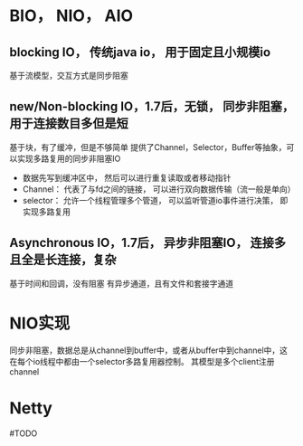 # BIO， NIO， AIO
## blocking IO， 传统java io， 用于固定且小规模io
基于流模型，交互方式是同步阻塞
## new/Non-blocking IO，1.7后，无锁， 同步非阻塞，用于连接数目多但是短
基于块，有了缓冲，但是不够简单
提供了Channel，Selector，Buffer等抽象，可以实现多路复用的同步非阻塞IO
- 数据先写到缓冲区中， 然后可以进行重复读取或者移动指针
- Channel： 代表了与fd之间的链接， 可以进行双向数据传输（流一般是单向）
- selector： 允许一个线程管理多个管道， 可以监听管道io事件进行决策， 即实现多路复用

## Asynchronous IO，1.7后， 异步非阻塞IO， 连接多且全是长连接，复杂
基于时间和回调，没有阻塞
有异步通道，且有文件和套接字通道

# NIO实现
同步非阻塞，数据总是从channel到buffer中，或者从buffer中到channel中，这在每个io线程中都由一个selector多路复用器控制。
其模型是多个client注册channel
# Netty
#TODO 